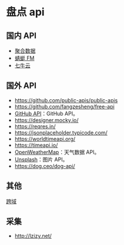 # 盘点 api

## 国内 API

- [聚合数据](https://www.juhe.cn/)
- [蜻蜓 FM](https://open.qingting.fm/)
- [七牛云](https://developer.qiniu.com/)

## 国外 API

- <https://github.com/public-apis/public-apis>
- <https://github.com/fangzesheng/free-api>
- [GitHub API](https://developer.github.com/v3/)：GitHub API。
- <https://designer.mocky.io/>
- <https://reqres.in/>
- <https://jsonplaceholder.typicode.com/>
- <https://worldtimeapi.org/>
- <https://timeapi.io/>
- [OpenWeatherMap](https://openweathermap.org/api)：天气数据 API。
- [Unsplash](https://unsplash.com/developers)：图片 API。
- <https://dog.ceo/dog-api/>

## 其他

[跨域](https://cors-anywhere.herokuapp.com/corsdemo)

## 采集

- <http://lzizy.net/>
